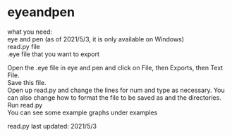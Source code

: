 # eyeandpen

what you need:  
eye and pen (as of 2021/5/3, it is only available on Windows)  
read.py file  
.eye file that you want to export  

Open the .eye file in eye and pen and click on File, then Exports, then Text File.   
Save this file.   
Open up read.py and change the lines for num and type as necessary. You can also change how to format the file to be saved as and the directories.  
Run read.py   
You can see some example graphs under examples   


read.py last updated: 2021/5/3   
